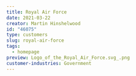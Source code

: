 ```yaml
---
title: Royal Air Force
date: 2021-03-22
creator: Martin Hinshelwood
id: "46075"
type: customers
slug: royal-air-force
tags:
  - homepage
preview: Logo_of_the_Royal_Air_Force.svg_.png
customer-industries: Government
---
```

